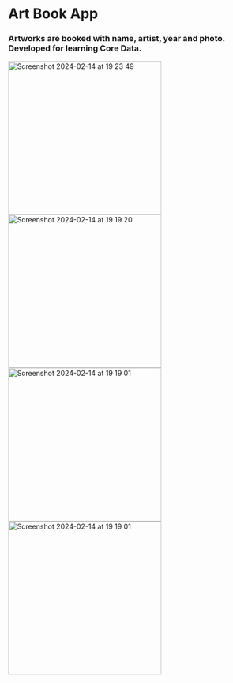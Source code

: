 # Art Book App

### Artworks are booked with name, artist, year and photo. Developed for learning Core Data.


<img width="310" alt="Screenshot 2024-02-14 at 19 23 49" src="https://github.com/senaerdem/ArtBook/assets/98752496/046800c8-dab4-4a13-9ca7-3d4bdf8d535a">
<img width="310" alt="Screenshot 2024-02-14 at 19 19 20" src="https://github.com/senaerdem/ArtBook/assets/98752496/cb8249a5-e8ab-46ab-b3d2-43db59cb2724">
<img width="310" alt="Screenshot 2024-02-14 at 19 19 01" src="https://github.com/senaerdem/ArtBook/assets/98752496/166e3341-3cc6-4ddf-9b37-c1e3608de383">
<img width="310" alt="Screenshot 2024-02-14 at 19 19 01" src="https://github.com/senaerdem/ArtBook/assets/98752496/34bee93f-27c8-4f44-b58a-50bebf776b5d">
